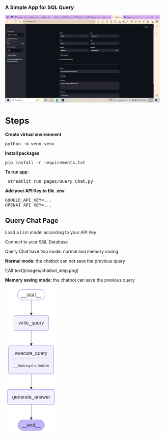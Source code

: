 ### A Simple App for SQL Query

![Alt text](images/app.png)

<h1>Steps</h1>

<b>Create virtual environment</b>
<pre>python -m venv venv</pre>

<b>Install packages</b>
<pre>pip install -r requirements.txt</pre>

<b>To run app:</b>
<pre> streamlit run pages/Query_Chat.py </pre>

<b>Add your API Key to file .env</b>
<pre>
GOOGLE_API_KEY=...
OPENAI_API_KEY=...
</pre>

<h2>Query Chat Page</h2>
<p>Load a LLm model according to your API Key</p>
<p>Connect to your SQL Database</p>
<p>Query Chat have two mode: normal and memory saving</p>

<p><b>Normal mode</b>: the chatbot can not save the previous query</p>
![Alt text](images/chatbot_step.png)

<p><b>Memory saving mode</b>: the chatbot can save the previous query</p>

![Alt text](images/saving_mode.png)